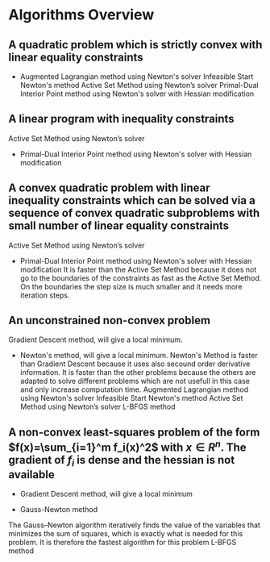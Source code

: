 # Algorithms Overview

## A quadratic problem which is strictly convex with linear equality constraints

+ Augmented Lagrangian method using Newton's solver
Infeasible Start Newton's method
Active Set Method using Newton’s solver
Primal-Dual Interior Point method using Newton's solver with Hessian modification


## A linear program with inequality constraints

Active Set Method using Newton’s solver
+ Primal-Dual Interior Point method using Newton's solver with Hessian modification



## A convex quadratic problem with linear inequality constraints which can be solved via a sequence of convex quadratic subproblems with small number of linear equality constraints

Active Set Method using Newton’s solver
+ Primal-Dual Interior Point method using Newton's solver with Hessian
modification
It is faster than the Active Set Method because it does not go to the boundaries of the constraints as fast as the Active Set Method. On the boundaries the step size is much smaller and it needs more iteration steps.

## An unconstrained non-convex problem

Gradient Descent method, will give a local minimum.
+ Newton's method, will give a local minimum.
Newton's Method is faster than Gradient Descent because it uses also secound order derivative information. It is faster than the other problems because the others are adapted to solve different problems which are not usefull in this case and only increase computation time.
Augmented Lagrangian method using Newton's solver
Infeasible Start Newton's method
Active Set Method using Newton’s solver
L-BFGS method
## A non-convex least-squares problem of the form $f(x)=\sum_{i=1}^m f_i(x)^2$ with $x \in R^n$. The gradient of $f_i$ is dense and the hessian is not available

- Gradient Descent method, will give a local minimum
+ Gauss-Newton method

The Gauss–Newton algorithm iteratively finds the value of the variables that minimizes the sum of squares, which is exactly what is needed for this problem. It is therefore the fastest algorithm for this problem
L-BFGS method
